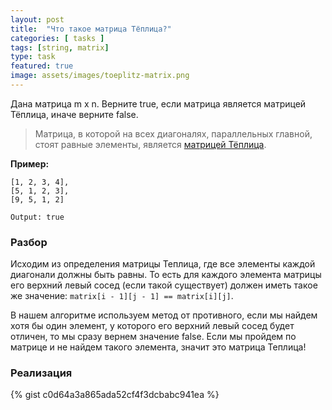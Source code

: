 ```yaml
---
layout: post
title:  "Что такое матрица Тёплица?"
categories: [ tasks ]
tags: [string, matrix]
type: task
featured: true
image: assets/images/toeplitz-matrix.png
---
```

Дана матрица m x n. Верните true, если матрица является матрицей Тёплица, иначе верните false.

> Матрица, в которой на всех диагоналях, параллельных главной, стоят равные элементы, является [матрицей Тёплица](https://ru.wikipedia.org/wiki/%D0%9C%D0%B0%D1%82%D1%80%D0%B8%D1%86%D0%B0_%D0%A2%D1%91%D0%BF%D0%BB%D0%B8%D1%86%D0%B0).

**Пример:**
```
[1, 2, 3, 4],
[5, 1, 2, 3],
[9, 5, 1, 2]

Output: true
```

### Разбор
Исходим из определения матрицы Теплица, где все элементы каждой диагонали должны быть равны. То есть для каждого элемента матрицы его верхний левый сосед (если такой существует) должен иметь такое же значение: `matrix[i - 1][j - 1] == matrix[i][j]`.

В нашем алгоритме используем метод от противного, если мы найдем хотя бы один элемент, у которого его верхний левый сосед будет отличен, то мы сразу вернем значение false. Если мы пройдем по матрице и не найдем такого элемента, значит это матрица Теплица!

### Реализация
{% gist c0d64a3a865ada52cf4f3dcbabc941ea %}